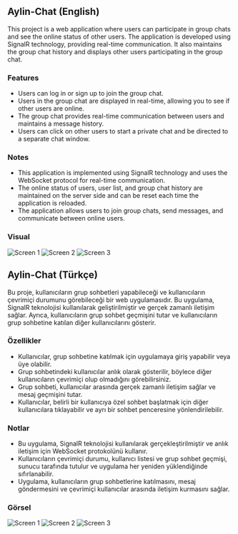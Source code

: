 ## Aylin-Chat (English)

This project is a web application where users can participate in group chats and see the online status of other users. The application is developed using SignalR technology, providing real-time communication. It also maintains the group chat history and displays other users participating in the group chat.

### Features

- Users can log in or sign up to join the group chat.
- Users in the group chat are displayed in real-time, allowing you to see if other users are online.
- The group chat provides real-time communication between users and maintains a message history.
- Users can click on other users to start a private chat and be directed to a separate chat window.

### Notes

- This application is implemented using SignalR technology and uses the WebSocket protocol for real-time communication.
- The online status of users, user list, and group chat history are maintained on the server side and can be reset each time the application is reloaded.
- The application allows users to join group chats, send messages, and communicate between online users.

### Visual

![Screen 1 ](https://github.com/evrendenis/AylinChat/assets/155571902/2304401c-c800-40ce-b4fd-9a3c79f93d88)
![Screen 2](https://github.com/evrendenis/AylinChat/assets/155571902/bdb47177-a9f4-4f81-8d77-14aba95a3c19)
![Screen 3 ](https://github.com/evrendenis/AylinChat/assets/155571902/272b44cb-2c1c-4ba4-a4e4-12582dd357f9)

## Aylin-Chat  (Türkçe)

Bu proje, kullanıcıların grup sohbetleri yapabileceği ve kullanıcıların çevrimiçi durumunu görebileceği bir web uygulamasıdır. Bu uygulama, SignalR teknolojisi kullanılarak geliştirilmiştir ve gerçek zamanlı iletişim sağlar. Ayrıca, kullanıcıların grup sohbet geçmişini tutar ve kullanıcıların grup sohbetine katılan diğer kullanıcılarını gösterir.

### Özellikler

- Kullanıcılar, grup sohbetine katılmak için uygulamaya giriş yapabilir veya üye olabilir.
- Grup sohbetindeki kullanıcılar anlık olarak gösterilir, böylece diğer kullanıcıların çevrimiçi olup olmadığını görebilirsiniz.
- Grup sohbeti, kullanıcılar arasında gerçek zamanlı iletişim sağlar ve mesaj geçmişini tutar.
- Kullanıcılar, belirli bir kullanıcıya özel sohbet başlatmak için diğer kullanıcılara tıklayabilir ve ayrı bir sohbet penceresine yönlendirilebilir.

### Notlar

- Bu uygulama, SignalR teknolojisi kullanılarak gerçekleştirilmiştir ve anlık iletişim için WebSocket protokolünü kullanır.
- Kullanıcıların çevrimiçi durumu, kullanıcı listesi ve grup sohbet geçmişi, sunucu tarafında tutulur ve uygulama her yeniden yüklendiğinde sıfırlanabilir.
- Uygulama, kullanıcıların grup sohbetlerine katılmasını, mesaj göndermesini ve çevrimiçi kullanıcılar arasında iletişim kurmasını sağlar.

### Görsel

![Screen 1 ](https://github.com/evrendenis/AylinChat/assets/155571902/2304401c-c800-40ce-b4fd-9a3c79f93d88)
![Screen 2](https://github.com/evrendenis/AylinChat/assets/155571902/bdb47177-a9f4-4f81-8d77-14aba95a3c19)
![Screen 3 ](https://github.com/evrendenis/AylinChat/assets/155571902/272b44cb-2c1c-4ba4-a4e4-12582dd357f9)

